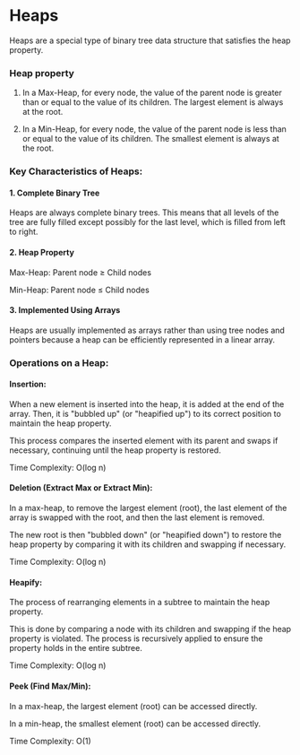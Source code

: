 # Heaps

Heaps are a special type of binary tree data structure that satisfies the heap property.

### Heap property

1. In a Max-Heap, for every node, the value of the parent node is greater than or equal to the value of its children. The largest element is always at the root.

2. In a Min-Heap, for every node, the value of the parent node is less than or equal to the value of its children. The smallest element is always at the root.

### Key Characteristics of Heaps:

#### 1. Complete Binary Tree

Heaps are always complete binary trees. This means that all levels of the tree are fully filled except possibly for the last level, which is filled from left to right.

#### 2. Heap Property

Max-Heap: Parent node ≥ Child nodes

Min-Heap: Parent node ≤ Child nodes

#### 3. Implemented Using Arrays

Heaps are usually implemented as arrays rather than using tree nodes and pointers because a heap can be efficiently represented in a linear array.

### Operations on a Heap:

#### Insertion:

When a new element is inserted into the heap, it is added at the end of the array.
Then, it is "bubbled up" (or "heapified up") to its correct position to maintain the heap property.

This process compares the inserted element with its parent and swaps if necessary, continuing until the heap property is restored.

Time Complexity: O(log n)

#### Deletion (Extract Max or Extract Min):

In a max-heap, to remove the largest element (root), the last element of the array is swapped with the root, and then the last element is removed.

The new root is then "bubbled down" (or "heapified down") to restore the heap property by comparing it with its children and swapping if necessary.

Time Complexity: O(log n)

#### Heapify:

The process of rearranging elements in a subtree to maintain the heap property.

This is done by comparing a node with its children and swapping if the heap property is violated. The process is recursively applied to ensure the property holds in the entire subtree.

Time Complexity: O(log n)

#### Peek (Find Max/Min):

In a max-heap, the largest element (root) can be accessed directly.

In a min-heap, the smallest element (root) can be accessed directly.

Time Complexity: O(1)
